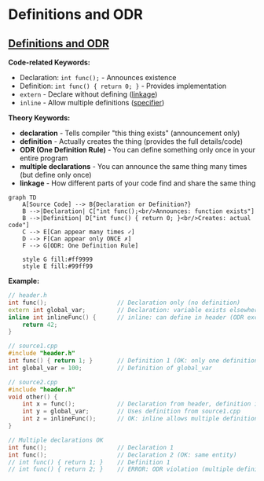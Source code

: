 # Definitions and ODR

## [Definitions and ODR](https://en.cppreference.com/w/cpp/language/definition.html)

**Code-related Keywords:**
- Declaration: `int func();` - Announces existence
- Definition: `int func() { return 0; }` - Provides implementation
- `extern` - Declare without defining ([linkage](../../05_declarations/storage_and_linkage.md))
- `inline` - Allow multiple definitions ([specifier](../../05_declarations/specifiers_and_qualifiers.md))

**Theory Keywords:**
- **declaration** - Tells compiler "this thing exists" (announcement only)
- **definition** - Actually creates the thing (provides the full details/code)
- **ODR (One Definition Rule)** - You can define something only once in your entire program
- **multiple declarations** - You can announce the same thing many times (but define only once)
- **linkage** - How different parts of your code find and share the same thing

```mermaid
graph TD
    A[Source Code] --> B{Declaration or Definition?}
    B -->|Declaration| C["int func();<br/>Announces: function exists"]
    B -->|Definition| D["int func() { return 0; }<br/>Creates: actual code"]
    C --> E[Can appear many times ✓]
    D --> F[Can appear only ONCE ✗]
    F --> G[ODR: One Definition Rule]
    
    style G fill:#ff9999
    style E fill:#99ff99
```

**Example:**
```cpp
// header.h
int func();                    // Declaration only (no definition)
extern int global_var;         // Declaration: variable exists elsewhere
inline int inlineFunc() {      // inline: can define in header (ODR exception)
    return 42;
}

// source1.cpp
#include "header.h"
int func() { return 1; }       // Definition 1 (OK: only one definition)
int global_var = 100;          // Definition of global_var

// source2.cpp
#include "header.h"
void other() {
    int x = func();            // Declaration from header, definition in source1.cpp
    int y = global_var;        // Uses definition from source1.cpp
    int z = inlineFunc();      // OK: inline allows multiple definitions
}

// Multiple declarations OK
int func();                    // Declaration 1
int func();                    // Declaration 2 (OK: same entity)
// int func() { return 1; }    // Definition 1
// int func() { return 2; }    // ERROR: ODR violation (multiple definitions)
```
